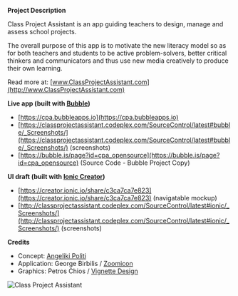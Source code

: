 **Project Description**

Class Project Assistant is an app guiding teachers to design, manage and assess school projects.

The overall purpose of this app is to motivate the new literacy model so as for both teachers and students to be active problem-solvers, better critical thinkers and communicators and thus use new media creatively to produce their own learning.

Read more at: [www.ClassProjectAssistant.com](http://www.ClassProjectAssistant.com)

**Live app (built with [Bubble](http://bubble.is))**
* [https://cpa.bubbleapps.io](https://cpa.bubbleapps.io)
* [https://classprojectassistant.codeplex.com/SourceControl/latest#bubble/_Screenshots/](https://classprojectassistant.codeplex.com/SourceControl/latest#bubble/_Screenshots/) (screenshots)
* [https://bubble.is/page?id=cpa_opensource](https://bubble.is/page?id=cpa_opensource) (Source Code - Bubble Project Copy)

**UI draft (built with [Ionic Creator](http://creator.ionic.io))**
* [https://creator.ionic.io/share/c3ca7ca7e823](https://creator.ionic.io/share/c3ca7ca7e823) (navigatable mockup)
* [http://classprojectassistant.codeplex.com/SourceControl/latest#ionic/_Screenshots/](http://classprojectassistant.codeplex.com/SourceControl/latest#ionic/_Screenshots/) (screenshots)

**Credits**
* Concept: [Angeliki Politi](mailto:info@classprojectassistant.com)
* Application: George Birbilis / [Zoomicon](Zoomicon.com)
* Graphics: Petros Chios / [Vignette Design](http://vignette-design.com/)

![Class Project Assistant](https://github.com/Zoomicon/ClassProjectAssistant/blob/master/bubble/img/splashscreen.png|http://bubble.is/site/cpa)











